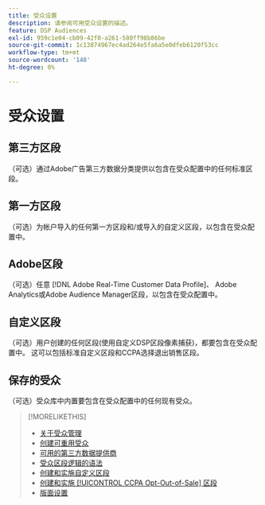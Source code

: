 ```yaml
---
title: 受众设置
description: 请参阅可用受众设置的描述。
feature: DSP Audiences
exl-id: 959c1e04-cb09-42f0-a261-580ff98b86be
source-git-commit: 1c13874967ec4ad264e5fa6a5e0dfeb6120f53cc
workflow-type: tm+mt
source-wordcount: '148'
ht-degree: 0%

---
```


# 受众设置

## 第三方区段

（可选）通过Adobe广告第三方数据分类提供以包含在受众配置中的任何标准区段。

## 第一方区段

（可选）为帐户导入的任何第一方区段和/或导入的自定义区段，以包含在受众配置中。

## Adobe区段

（可选）任意 [!DNL Adobe Real-Time Customer Data Profile]、 Adobe Analytics或Adobe Audience Manager区段，以包含在受众配置中。

## 自定义区段

（可选）用户创建的任何区段(使用自定义DSP区段像素捕获)，都要包含在受众配置中。 这可以包括标准自定义区段和CCPA选择退出销售区段。

## 保存的受众

（可选）受众库中内置要包含在受众配置中的任何现有受众。

>[!MORELIKETHIS]
>
>* [关于受众管理](audience-about.md)
>* [创建可重用受众](reusable-audience-create.md)
>* [可用的第三方数据提供商](third-party-data-providers.md)
>* [受众区段逻辑的语法](audience-segment-logic-syntax.md)
>* [创建和实施自定义区段](custom-segment-create.md)
>* [创建和实施 [!UICONTROL CCPA Opt-Out-of-Sale] 区段](ccpa-opt-out-segment-create.md)
>* [版面设置](/help/dsp/campaign-management/placements/placement-settings.md)

